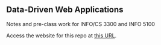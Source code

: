 ## Data-Driven Web Applications

Notes and pre-class work for INFO/CS 3300 and INFO 5100

Access the website for this repo at [this URL](https://mimno.github.io/info3300-spr2018/).
